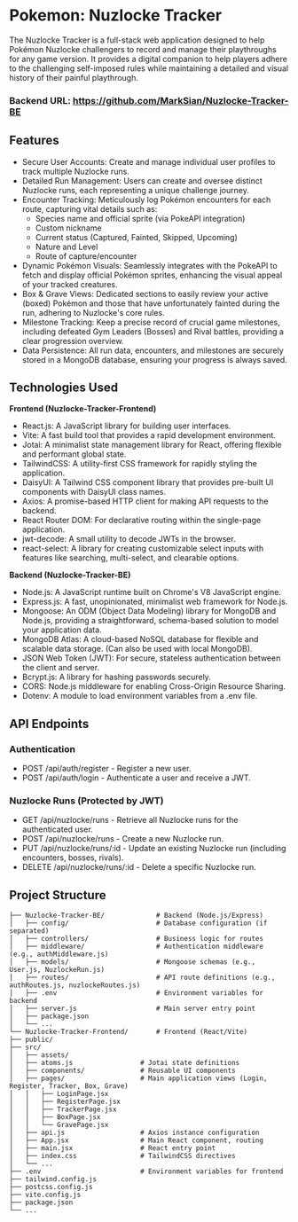 
# Pokemon: Nuzlocke Tracker

The Nuzlocke Tracker is a full-stack web application designed to help Pokémon Nuzlocke challengers to record and manage their playthroughs for any game version. It provides a digital companion to help players adhere to the challenging self-imposed rules while maintaining a detailed and visual history of their painful playthrough.

### Backend URL: https://github.com/MarkSian/Nuzlocke-Tracker-BE


## Features

- Secure User Accounts: Create and manage individual user profiles to track multiple Nuzlocke runs.
- Detailed Run Management: Users can create and oversee distinct Nuzlocke runs, each representing a unique challenge journey.
- Encounter Tracking: Meticulously log Pokémon encounters for each route, capturing vital details such as:
    - Species name and official sprite (via PokeAPI integration)
    - Custom nickname
    - Current status (Captured, Fainted, Skipped, Upcoming)
    - Nature and Level
    - Route of capture/encounter
- Dynamic Pokémon Visuals: Seamlessly integrates with the PokeAPI to fetch and display official Pokémon sprites, enhancing the visual appeal of your tracked creatures.
- Box & Grave Views: Dedicated sections to easily review your active (boxed) Pokémon and those that have unfortunately fainted during the run, adhering to Nuzlocke's core rules.
- Milestone Tracking: Keep a precise record of crucial game milestones, including defeated Gym Leaders (Bosses) and Rival battles, providing a clear progression overview.
- Data Persistence: All run data, encounters, and milestones are securely stored in a MongoDB database, ensuring your progress is always saved.





## Technologies Used

**Frontend (Nuzlocke-Tracker-Frontend)** 
- React.js: A JavaScript library for building user interfaces.
- Vite: A fast build tool that provides a rapid development environment.
- Jotai: A minimalist state management library for React, offering flexible and performant global state.
- TailwindCSS: A utility-first CSS framework for rapidly styling the application.
- DaisyUI: A Tailwind CSS component library that provides pre-built UI components with DaisyUI class names.
- Axios: A promise-based HTTP client for making API requests to the backend.
- React Router DOM: For declarative routing within the single-page application.
- jwt-decode: A small utility to decode JWTs in the browser.
- react-select: A library for creating customizable select inputs with features like searching, multi-select, and clearable options.


**Backend (Nuzlocke-Tracker-BE)**
- Node.js: A JavaScript runtime built on Chrome's V8 JavaScript engine.
- Express.js: A fast, unopinionated, minimalist web framework for Node.js.
- Mongoose: An ODM (Object Data Modeling) library for MongoDB and Node.js, providing a straightforward, schema-based solution to model your application data.
- MongoDB Atlas: A cloud-based NoSQL database for flexible and scalable data storage. (Can also be used with local MongoDB).
- JSON Web Token (JWT): For secure, stateless authentication between the client and server.
- Bcrypt.js: A library for hashing passwords securely.
- CORS: Node.js middleware for enabling Cross-Origin Resource Sharing.
- Dotenv: A module to load environment variables from a .env file.


## API Endpoints
### Authentication
- POST /api/auth/register - Register a new user.
- POST /api/auth/login - Authenticate a user and receive a JWT.

### Nuzlocke Runs (Protected by JWT)
- GET /api/nuzlocke/runs - Retrieve all Nuzlocke runs for the authenticated user.
- POST /api/nuzlocke/runs - Create a new Nuzlocke run.
- PUT /api/nuzlocke/runs/:id - Update an existing Nuzlocke run (including encounters, bosses, rivals).
- DELETE /api/nuzlocke/runs/:id - Delete a specific Nuzlocke run.

## Project Structure

```
├── Nuzlocke-Tracker-BE/             # Backend (Node.js/Express)
│   ├── config/                      # Database configuration (if separated)
│   ├── controllers/                 # Business logic for routes
│   ├── middleware/                  # Authentication middleware (e.g., authMiddleware.js)
│   ├── models/                      # Mongoose schemas (e.g., User.js, NuzlockeRun.js)
│   ├── routes/                      # API route definitions (e.g., authRoutes.js, nuzlockeRoutes.js)
│   ├── .env                         # Environment variables for backend
│   ├── server.js                    # Main server entry point
│   ├── package.json
│   └── ...
└── Nuzlocke-Tracker-Frontend/       # Frontend (React/Vite)
├── public/
├── src/
│   ├── assets/
│   ├── atoms.js                 # Jotai state definitions
│   ├── components/              # Reusable UI components
│   ├── pages/                   # Main application views (Login, Register, Tracker, Box, Grave)
│   │   ├── LoginPage.jsx
│   │   ├── RegisterPage.jsx
│   │   ├── TrackerPage.jsx
│   │   ├── BoxPage.jsx
│   │   └── GravePage.jsx
│   ├── api.js                   # Axios instance configuration
│   ├── App.jsx                  # Main React component, routing
│   ├── main.jsx                 # React entry point
│   ├── index.css                # TailwindCSS directives
│   └── ...
├── .env                         # Environment variables for frontend
├── tailwind.config.js
├── postcss.config.js
├── vite.config.js
├── package.json
└── ...